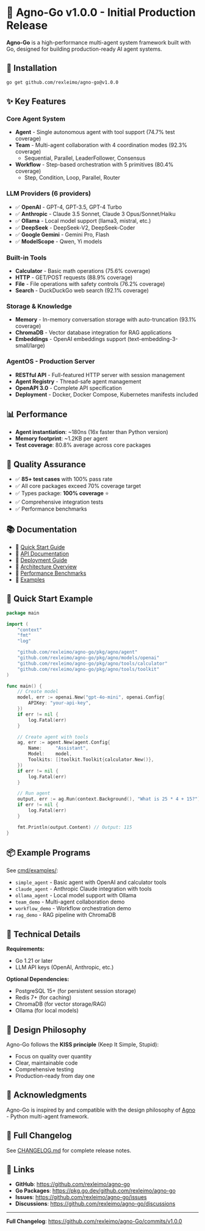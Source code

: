# 🎉 Agno-Go v1.0.0 - Initial Production Release

**Agno-Go** is a high-performance multi-agent system framework built with Go, designed for building production-ready AI agent systems.

## 🚀 Installation

```bash
go get github.com/rexleimo/agno-go@v1.0.0
```

## ✨ Key Features

### Core Agent System
- **Agent** - Single autonomous agent with tool support (74.7% test coverage)
- **Team** - Multi-agent collaboration with 4 coordination modes (92.3% coverage)
  - Sequential, Parallel, LeaderFollower, Consensus
- **Workflow** - Step-based orchestration with 5 primitives (80.4% coverage)
  - Step, Condition, Loop, Parallel, Router

### LLM Providers (6 providers)
- ✅ **OpenAI** - GPT-4, GPT-3.5, GPT-4 Turbo
- ✅ **Anthropic** - Claude 3.5 Sonnet, Claude 3 Opus/Sonnet/Haiku
- ✅ **Ollama** - Local model support (llama3, mistral, etc.)
- ✅ **DeepSeek** - DeepSeek-V2, DeepSeek-Coder
- ✅ **Google Gemini** - Gemini Pro, Flash
- ✅ **ModelScope** - Qwen, Yi models

### Built-in Tools
- **Calculator** - Basic math operations (75.6% coverage)
- **HTTP** - GET/POST requests (88.9% coverage)
- **File** - File operations with safety controls (76.2% coverage)
- **Search** - DuckDuckGo web search (92.1% coverage)

### Storage & Knowledge
- **Memory** - In-memory conversation storage with auto-truncation (93.1% coverage)
- **ChromaDB** - Vector database integration for RAG applications
- **Embeddings** - OpenAI embeddings support (text-embedding-3-small/large)

### AgentOS - Production Server
- **RESTful API** - Full-featured HTTP server with session management
- **Agent Registry** - Thread-safe agent management
- **OpenAPI 3.0** - Complete API specification
- **Deployment** - Docker, Docker Compose, Kubernetes manifests included

## 📊 Performance

- **Agent instantiation**: ~180ns (16x faster than Python version)
- **Memory footprint**: ~1.2KB per agent
- **Test coverage**: 80.8% average across core packages

## 🧪 Quality Assurance

- ✅ **85+ test cases** with 100% pass rate
- ✅ All core packages exceed 70% coverage target
- ✅ Types package: **100% coverage** ⭐
- ✅ Comprehensive integration tests
- ✅ Performance benchmarks

## 📚 Documentation

- 📖 [Quick Start Guide](https://github.com/rexleimo/agno-Go#-quick-start)
- 📖 [API Documentation](https://pkg.go.dev/github.com/rexleimo/agno-go)
- 📖 [Deployment Guide](https://github.com/rexleimo/agno-Go/blob/main/website/advanced/deployment.md)
- 📖 [Architecture Overview](https://github.com/rexleimo/agno-Go/blob/main/website/advanced/architecture.md)
- 📖 [Performance Benchmarks](https://github.com/rexleimo/agno-Go/blob/main/website/advanced/performance.md)
- 📖 [Examples](https://github.com/rexleimo/agno-Go/tree/main/cmd/examples)

## 🎯 Quick Start Example

```go
package main

import (
    "context"
    "fmt"
    "log"

    "github.com/rexleimo/agno-go/pkg/agno/agent"
    "github.com/rexleimo/agno-go/pkg/agno/models/openai"
    "github.com/rexleimo/agno-go/pkg/agno/tools/calculator"
    "github.com/rexleimo/agno-go/pkg/agno/tools/toolkit"
)

func main() {
    // Create model
    model, err := openai.New("gpt-4o-mini", openai.Config{
        APIKey: "your-api-key",
    })
    if err != nil {
        log.Fatal(err)
    }

    // Create agent with tools
    ag, err := agent.New(agent.Config{
        Name:     "Assistant",
        Model:    model,
        Toolkits: []toolkit.Toolkit{calculator.New()},
    })
    if err != nil {
        log.Fatal(err)
    }

    // Run agent
    output, err := ag.Run(context.Background(), "What is 25 * 4 + 15?")
    if err != nil {
        log.Fatal(err)
    }

    fmt.Println(output.Content) // Output: 115
}
```

## 📦 Example Programs

See [cmd/examples/](https://github.com/rexleimo/agno-Go/tree/main/cmd/examples):
- `simple_agent` - Basic agent with OpenAI and calculator tools
- `claude_agent` - Anthropic Claude integration with tools
- `ollama_agent` - Local model support with Ollama
- `team_demo` - Multi-agent collaboration demo
- `workflow_demo` - Workflow orchestration demo
- `rag_demo` - RAG pipeline with ChromaDB

## 🔧 Technical Details

**Requirements:**
- Go 1.21 or later
- LLM API keys (OpenAI, Anthropic, etc.)

**Optional Dependencies:**
- PostgreSQL 15+ (for persistent session storage)
- Redis 7+ (for caching)
- ChromaDB (for vector storage/RAG)
- Ollama (for local models)

## 🎯 Design Philosophy

Agno-Go follows the **KISS principle** (Keep It Simple, Stupid):
- Focus on quality over quantity
- Clear, maintainable code
- Comprehensive testing
- Production-ready from day one

## 🙏 Acknowledgments

Agno-Go is inspired by and compatible with the design philosophy of [Agno](https://github.com/agno-agi/agno) - Python multi-agent framework.

## 📝 Full Changelog

See [CHANGELOG.md](https://github.com/rexleimo/agno-Go/blob/main/CHANGELOG.md) for complete release notes.

## 🔗 Links

- **GitHub**: https://github.com/rexleimo/agno-go
- **Go Packages**: https://pkg.go.dev/github.com/rexleimo/agno-go
- **Issues**: https://github.com/rexleimo/agno-go/issues
- **Discussions**: https://github.com/rexleimo/agno-go/discussions

---

**Full Changelog**: https://github.com/rexleimo/agno-Go/commits/v1.0.0
